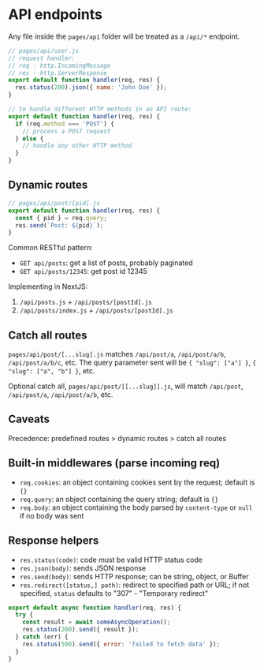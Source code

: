 # API endpoints

Any file inside the `pages/api` folder will be treated as a `/api/*` endpoint.

```js
// pages/api/user.js
// request handler:
// req - http.IncomingMessage
// res - http.ServerResponse
export default function handler(req, res) {
  res.status(200).json({ name: 'John Doe' });
}

// to handle different HTTP methods in an API route:
export default function handler(req, res) {
  if (req.method === 'POST') {
    // process a POST request
  } else {
    // handle any other HTTP method
  }
}
```

## Dynamic routes

```js
// pages/api/post/[pid].js
export default function handler(req, res) {
  const { pid } = req.query;
  res.send(`Post: ${pid}`);
}
```

Common RESTful pattern:

- `GET api/posts`: get a list of posts, probably paginated
- `GET api/posts/12345`: get post id 12345

Implementing in NextJS:

1. `/api/posts.js` + `/api/posts/[postId].js`
2. `/api/posts/index.js` + `/api/posts/[postId].js`

## Catch all routes

`pages/api/post/[...slug].js` matches `/api/post/a`, `/api/post/a/b`, `/api/post/a/b/c`, etc. The query parameter sent will be `{ "slug": ["a"] }`, `{ "slug": ["a", "b"] }`, etc.

Optional catch all, `pages/api/post/[[...slug]].js`, will match `/api/post`, `/api/post/a`, `/api/post/a/b`, etc.

## Caveats

Precedence: predefined routes > dynamic routes > catch all routes

## Built-in middlewares (parse incoming req)

- `req.cookies`: an object containing cookies sent by the request; default is `{}`
- `req.query`: an object containing the query string; default is `{}`
- `req.body`: an object containing the body parsed by `content-type` or `null` if no body was sent

## Response helpers

- `res.status(code)`: code must be valid HTTP status code
- `res.json(body)`: sends JSON response
- `res.send(body)`: sends HTTP response; can be string, object, or Buffer
- `res.redirect([status,] path)`: redirect to specified path or URL; if not specified, `status` defaults to "307" - "Temporary redirect"

```js
export default async function handler(req, res) {
  try {
    const result = await someAsyncOperation();
    res.status(200).send({ result });
  } catch (err) {
    res.status(500).send({ error: 'failed to fetch data' });
  }
}
```
